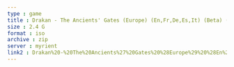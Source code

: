 ```yaml
---
type : game
title : Drakan - The Ancients' Gates (Europe) (En,Fr,De,Es,It) (Beta) (2001-11-27)
size : 2.4 G
format : iso
archive : zip
server : myrient
link2 : Drakan%20-%20The%20Ancients%27%20Gates%20%28Europe%29%20%28En%2CFr%2CDe%2CEs%2CIt%29%20%28Beta%29%20%282001-11-27%29
---
```


